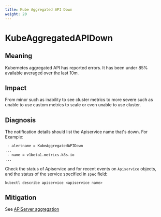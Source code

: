 ```yaml
---
title: Kube Aggregated API Down
weight: 20
---
```


# KubeAggregatedAPIDown

## Meaning

Kubernetes aggregated API has reported errors.
It has been under 85% available averaged over the last 10m.

## Impact

From minor such as inability to see cluster metrics to more severe such as
unable to use custom metrics to scale or even unable to use cluster.

## Diagnosis

The notification details should list the Apiservice name that's down. For Example:

```txt
 - alertname = KubeAggregatedAPIDown
...
 - name = v1beta1.metrics.k8s.io
...
```

Check the status of Apiservice and for recent events on `Apiservice` objects, 
and the status of the service specified in `spec` field:

```shell
kubectl describe apiservice <apiservice name>
```

## Mitigation

See [APIServer aggregation](https://kubernetes.io/docs/concepts/extend-kubernetes/api-extension/apiserver-aggregation/)